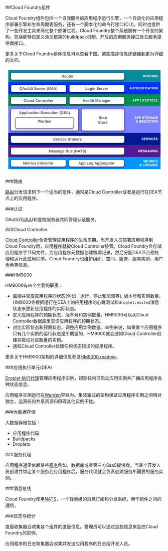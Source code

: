 ##Cloud Foundry组件

Cloud Foundry组件包括一个自我服务的应用程序运行引擎，一个自动化的应用程序部署引擎和生命周期管服务，还有一个脚本化的命令行接口(CLI)，同时也提供了一些开发工具来简化整个部署过程。Cloud Foundry整个系统拥有一个开发的架构，包括能够自定义添加框架的buildpack机制，开放的应用服务接口及云服务提供商接口。

更多关于Cloud Foundry组件信息可以查看下图。某些描述信息还链接到更为详细的文档。

![Cloud Foundry架构](../images/cf_architecture_block.png)

###路由

[路由](http://docs.cloudfoundry.org/concepts/architecture/router.html)分发请求到下一个适当的组件，通常是Cloud Controller或者是运行在DEA节点上的应用程序。

###认证

OAuth2([UAA](http://docs.cloudfoundry.org/concepts/architecture/uaa.html))和登陆服务器共同管理认证服务。

###Cloud Controller

[Cloud Controller](http://docs.cloudfoundry.org/concepts/architecture/cloud-controller.html)负责管理应用程序的生命周期。当开发人员部署应用程序到Cloud Foundry后，应用程序就被Cloud Controller接管。Cloud Foundry会存储应用程序字节码文件，为应用程序元数据创建跟踪记录，然后分配DEA节点预处理和运行此应用程序。Cloud Foundry也维护组织、空间、服务、服务实例、用户角色等信息。

###HM9000

HM9000有四个主要的职责：

* 监控并获取应用程序的状态(例如：运行、停止和崩溃等), 版本号和实例数量。HM9000会根据运行在DEA上的应用程序的心跳测试和`droplet.exited`消息状态来更新应用程序的实际状态。
* 定义应用程序的预期状态，版本号和实例数量。HM9000可以从Cloud Controller数据库里查询应用程序的预期状态。
* 对比实际状态和预期状态，调整应用实例数量。举例来说，如果某个应用程序只有几个实例的运行状态是所期望的，HM9000就会通知Cloud Controller创建并启动对应数量的实例。
* 通知Cloud Controller处理任何状态错误的应用程序。

更多关于HM9000架构的详细信息参见[HM9000 readme](https://github.com/cloudfoundry/hm9000)。

###应用执行单元(DEA)

[Droplet 执行代理](http://docs.cloudfoundry.org/concepts/architecture/execution-agent.html)管理应用程序实例，跟踪任何已启动应用实例并广播应用程序各种状态信息。

应用程序实例运行在[Warden](http://docs.cloudfoundry.org/concepts/architecture/warden.html)容器内。集装箱式的架构保证应用程序实例之间相对独立，远离任何共享资源和阻碍其他实例干扰。

###大数据存储

大数据存储包括：

* 应用程序代码
* Buildpacks
* Droplets

###服务代理

应用程序通常依赖某些[服务](http://docs.cloudfoundry.org/services/)例如，数据库或者第三方SaaS提供商。当某个开发人员创建并绑定某个服务到应用程序后，服务代理就会负责创建服务所需要的服务实例。

###消息总线

Cloud Foundry使用[NATS](http://docs.cloudfoundry.org/concepts/architecture/messaging-nats.html)，一个轻量级的消息订阅和分发系统，用于组件之间的通信。

###日志与统计

度量收集器会收集各个组件的度量信息。管理员可以通过这些信息来监控Cloud Foundry的实例。

应用程序的日志聚集器会收集并发送应用程序的日志给开发人员。
